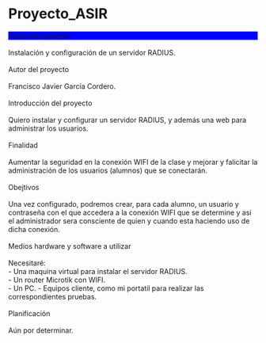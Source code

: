 # Proyecto_ASIR
<div>
<div style="background-color:blue">Titulo del proyecto</div><br>
    Instalación y configuración de un servidor RADIUS.
</div><br>

<div>
<div id="titulo">Autor del proyecto</div><br> 
    Francisco Javier García Cordero.
</div><br>

<div>
<div id="titulo">Introducción del proyecto</div><br>
    Quiero instalar y configurar un servidor RADIUS, y además una web para administrar los usuarios.<br>
</div><br>

<div>
<div id="titulo">Finalidad<div><br>
    Aumentar la seguridad en la conexión WIFI de la clase y mejorar y falicitar la administración de los usuarios (alumnos) que se conectarán.
</div><br>

<div>
<div id="titulo">Obejtivos</div><br>
    Una vez configurado, podremos crear, para cada alumno, un usuario y contraseña con el que accedera a la conexión WIFI que se determine y asi el administrador sera consciente de quien y cuando esta haciendo uso de dicha conexión.
</div><br>

<div>
<div id="titulo">Medios hardware y software a utilizar</div><br>
    Necesitaré:<br>
    - Una maquina virtual para instalar el servidor RADIUS.<br>
    - Un router Microtik con WIFI.<br>
    - Un PC.
    - Equipos cliente, como mi portatil para realizar las correspondientes pruebas.<br>
</div><br>

<div>
<div id="titulo">Planificación</div><br>
    Aún por determinar.
</div>